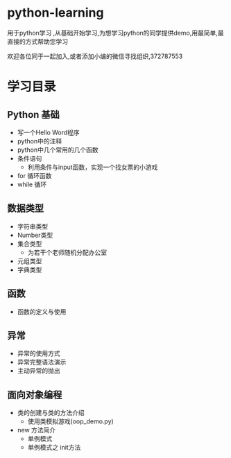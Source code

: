 # python-learning

用于python学习 ,从基础开始学习,为想学习python的同学提供demo,用最简单,最直接的方式帮助您学习

欢迎各位同于一起加入,或者添加小编的微信寻找组织,372787553

# 学习目录

## Python 基础

- 写一个Hello Word程序
- python中的注释
- python中几个常用的几个函数
- 条件语句
    - 利用条件与input函数，实现一个找女票的小游戏
- for 循环函数
- while 循环

## 数据类型

- 字符串类型
- Number类型
- 集合类型
  - 为若干个老师随机分配办公室
- 元组类型  
- 字典类型

## 函数
- 函数的定义与使用

## 异常
- 异常的使用方式
- 异常完整语法演示
- 主动异常的抛出

## 面向对象编程
- 类的创建与类的方法介绍
  - 使用类模拟游戏(oop_demo.py)
- new 方法简介
  - 单例模式
  - 单例模式之 init方法